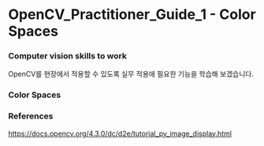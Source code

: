 # OpenCV_Practitioner_Guide_1 - Color Spaces

### Computer vision skills to work


OpenCV를 현장에서 적용할 수 있도록 실무 적용에 필요한 기능을 학습해 보겠습니다.

### Color Spaces

### References

https://docs.opencv.org/4.3.0/dc/d2e/tutorial_py_image_display.html
